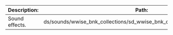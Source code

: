 
| Description:   | Path:                                                                      |
| -------------- | -------------------------------------------------------------------------- |
| Sound effects. | ds/sounds/wwise_bnk_collections/sd_wwise_bnk_collection_game_resident.core |
